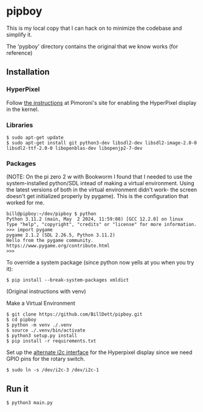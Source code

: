 pipboy
======

This is my local copy that I can hack on to minimize the codebase and simplify it.

The 'pypboy' directory contains the original that we know works (for reference)

## Installation

### HyperPixel
Follow [the instructions](https://shop.pimoroni.com/products/hyperpixel-4?variant=12569485443155) at Pimoroni's site for enabling the HyperPixel display in the kernel.

### Libraries
```
$ sudo apt-get update
$ sudo apt-get install git python3-dev libsdl2-dev libsdl2-image-2.0-0 libsdl2-ttf-2.0-0 libopenblas-dev libopenjp2-7-dev
```

### Packages

(NOTE: On the pi zero 2 w with Bookworm I found that I needed to use the system-installed python/SDL intead of making a virtual environment. Using the latest versions of both in the virtual environment didn't work- the screen doesn't get initialized properly by pygame). This is the configuration that worked for me.

```
bill@pipboy:~/dev/pipboy $ python
Python 3.11.2 (main, May  2 2024, 11:59:08) [GCC 12.2.0] on linux
Type "help", "copyright", "credits" or "license" for more information.
>>> import pygame
pygame 2.1.2 (SDL 2.26.5, Python 3.11.2)
Hello from the pygame community. https://www.pygame.org/contribute.html
>>>
```

To override a system package (since python now yells at you when you try it):

```
$ pip install --break-system-packages xmldict
```



(Original instructions with venv)

Make a Virtual Environment

```
$ git clone https://github.com/BillDett/pipboy.git
$ cd pipboy
$ python -m venv ./.venv
$ source ./.venv/bin/activate
$ python3 setup.py install
$ pip install -r requirements.txt
```

Set up the [alternate i2c interface](https://learn.pimoroni.com/article/getting-started-with-hyperpixel-4#using-the-alternate-i2c-interface-on-hyperpixel-4-0-for-advanced-users) for the Hyperpixel display since we need GPIO pins for the rotary switch.

```
$ sudo ln -s /dev/i2c-3 /dev/i2c-1
```


## Run it
```
$ python3 main.py
```
